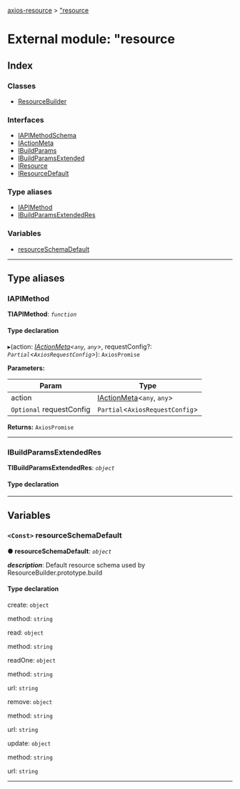 [axios-resource](../README.md) > ["resource](../modules/_resource_d_.md)

# External module: "resource

## Index

### Classes

* [ResourceBuilder](../classes/_resource_d_.resourcebuilder.md)

### Interfaces

* [IAPIMethodSchema](../interfaces/_resource_d_.iapimethodschema.md)
* [IActionMeta](../interfaces/_resource_d_.iactionmeta.md)
* [IBuildParams](../interfaces/_resource_d_.ibuildparams.md)
* [IBuildParamsExtended](../interfaces/_resource_d_.ibuildparamsextended.md)
* [IResource](../interfaces/_resource_d_.iresource.md)
* [IResourceDefault](../interfaces/_resource_d_.iresourcedefault.md)

### Type aliases

* [IAPIMethod](_resource_d_.md#iapimethod)
* [IBuildParamsExtendedRes](_resource_d_.md#ibuildparamsextendedres)

### Variables

* [resourceSchemaDefault](_resource_d_.md#resourceschemadefault)

---

## Type aliases

<a id="iapimethod"></a>

###  IAPIMethod

**ΤIAPIMethod**: *`function`*

#### Type declaration
▸(action: *[IActionMeta](../interfaces/_resource_d_.iactionmeta.md)<`any`, `any`>*, requestConfig?: *`Partial`<`AxiosRequestConfig`>*): `AxiosPromise`

**Parameters:**

| Param | Type |
| ------ | ------ |
| action | [IActionMeta](../interfaces/_resource_d_.iactionmeta.md)<`any`, `any`> |
| `Optional` requestConfig | `Partial`<`AxiosRequestConfig`> |

**Returns:** `AxiosPromise`

___
<a id="ibuildparamsextendedres"></a>

###  IBuildParamsExtendedRes

**ΤIBuildParamsExtendedRes**: *`object`*

#### Type declaration

___

## Variables

<a id="resourceschemadefault"></a>

### `<Const>` resourceSchemaDefault

**● resourceSchemaDefault**: *`object`*

*__description__*: Default resource schema used by ResourceBuilder.prototype.build

#### Type declaration

 create: `object`

 method: `string`

 read: `object`

 method: `string`

 readOne: `object`

 method: `string`

 url: `string`

 remove: `object`

 method: `string`

 url: `string`

 update: `object`

 method: `string`

 url: `string`

___

